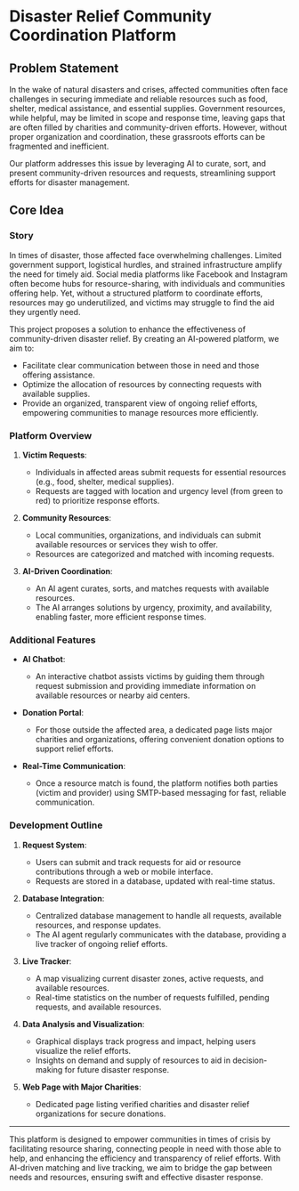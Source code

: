 # Disaster Relief Community Coordination Platform

## Problem Statement

In the wake of natural disasters and crises, affected communities often face challenges in securing immediate and reliable resources such as food, shelter, medical assistance, and essential supplies. Government resources, while helpful, may be limited in scope and response time, leaving gaps that are often filled by charities and community-driven efforts. However, without proper organization and coordination, these grassroots efforts can be fragmented and inefficient.

Our platform addresses this issue by leveraging AI to curate, sort, and present community-driven resources and requests, streamlining support efforts for disaster management.

## Core Idea

### Story

In times of disaster, those affected face overwhelming challenges. Limited government support, logistical hurdles, and strained infrastructure amplify the need for timely aid. Social media platforms like Facebook and Instagram often become hubs for resource-sharing, with individuals and communities offering help. Yet, without a structured platform to coordinate efforts, resources may go underutilized, and victims may struggle to find the aid they urgently need.

This project proposes a solution to enhance the effectiveness of community-driven disaster relief. By creating an AI-powered platform, we aim to:

- Facilitate clear communication between those in need and those offering assistance.
- Optimize the allocation of resources by connecting requests with available supplies.
- Provide an organized, transparent view of ongoing relief efforts, empowering communities to manage resources more efficiently.

### Platform Overview

1. **Victim Requests**:
   - Individuals in affected areas submit requests for essential resources (e.g., food, shelter, medical supplies).
   - Requests are tagged with location and urgency level (from green to red) to prioritize response efforts.

2. **Community Resources**:
   - Local communities, organizations, and individuals can submit available resources or services they wish to offer.
   - Resources are categorized and matched with incoming requests.

3. **AI-Driven Coordination**:
   - An AI agent curates, sorts, and matches requests with available resources.
   - The AI arranges solutions by urgency, proximity, and availability, enabling faster, more efficient response times.

### Additional Features

- **AI Chatbot**:
  - An interactive chatbot assists victims by guiding them through request submission and providing immediate information on available resources or nearby aid centers.

- **Donation Portal**:
  - For those outside the affected area, a dedicated page lists major charities and organizations, offering convenient donation options to support relief efforts.

- **Real-Time Communication**:
  - Once a resource match is found, the platform notifies both parties (victim and provider) using SMTP-based messaging for fast, reliable communication.

### Development Outline

1. **Request System**:
   - Users can submit and track requests for aid or resource contributions through a web or mobile interface.
   - Requests are stored in a database, updated with real-time status.

2. **Database Integration**:
   - Centralized database management to handle all requests, available resources, and response updates.
   - The AI agent regularly communicates with the database, providing a live tracker of ongoing relief efforts.

3. **Live Tracker**:
   - A map visualizing current disaster zones, active requests, and available resources.
   - Real-time statistics on the number of requests fulfilled, pending requests, and available resources.

4. **Data Analysis and Visualization**:
   - Graphical displays track progress and impact, helping users visualize the relief efforts.
   - Insights on demand and supply of resources to aid in decision-making for future disaster response.

5. **Web Page with Major Charities**:
   - Dedicated page listing verified charities and disaster relief organizations for secure donations.

---

This platform is designed to empower communities in times of crisis by facilitating resource sharing, connecting people in need with those able to help, and enhancing the efficiency and transparency of relief efforts. With AI-driven matching and live tracking, we aim to bridge the gap between needs and resources, ensuring swift and effective disaster response.

